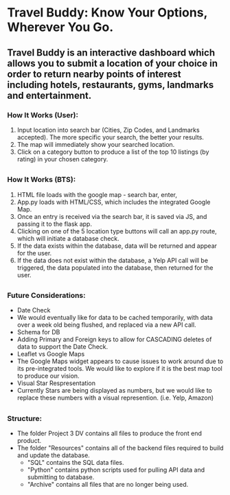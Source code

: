 # Travel Buddy: Know Your Options, Wherever You Go. 

## Travel Buddy is an interactive dashboard which allows you to submit a location of your choice in order to return nearby points of interest including hotels, restaurants, gyms, landmarks and entertainment.

### How It Works (User):

1. Input location into search bar (Cities, Zip Codes, and Landmarks accepted). The more specific your search, the better your results. 
2. The map will immediately show your searched location. 
3. Click on a category button to produce a list of the top 10 listings (by rating) in your chosen category. 

##

### How It Works (BTS):
1. HTML file loads with the google map - search bar, enter, 
2. App.py loads with HTML/CSS, which includes the integrated Google Map. 
3. Once an entry is received via the search bar, it is saved via JS, and passing it to the flask app. 
4. Clicking on one of the 5 location type buttons will call an app.py route, which will initiate a database check. 
5. If the data exists within the database, data will be returned and appear for the user. 
6. If the data does not exist within the database, a Yelp API call will be triggered, the data populated into the database, then returned for the user. 

##

### Future Considerations: 
* Date Check
 * We would eventually like for data to be cached temporarily, with data over a week old being flushed, and replaced via a new API call. 
* Schema for DB
 * Adding Primary and Foreign keys to allow for CASCADING deletes of data to support the Date Check. 
* Leaflet vs Google Maps
 * The Google Maps widget appears to cause issues to work around due to its pre-integrated tools. We would like to explore if it is the best map tool to produce our vision. 
* Visual Star Respresentation
 * Currently Stars are being displayed as numbers, but we would like to replace these numbers with a visual represention. (i.e. Yelp, Amazon)

## 

### Structure:

* The folder Project 3 DV contains all files to produce the front end product. 
* The folder "Resources" contains all of the backend files required to build and update the database.
  * "SQL" contains the SQL data files.
  * "Python" contains python scripts used for pulling API data and submitting to database. 
  * "Archive" contains all files that are no longer being used. 
